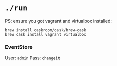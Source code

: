 # `./run`

PS: ensure you got vagrant and virtualbox installed:

```
brew install caskroom/cask/brew-cask
brew cask install vagrant virtualbox
```

### EventStore

User: `admin`
Pass: `changeit`